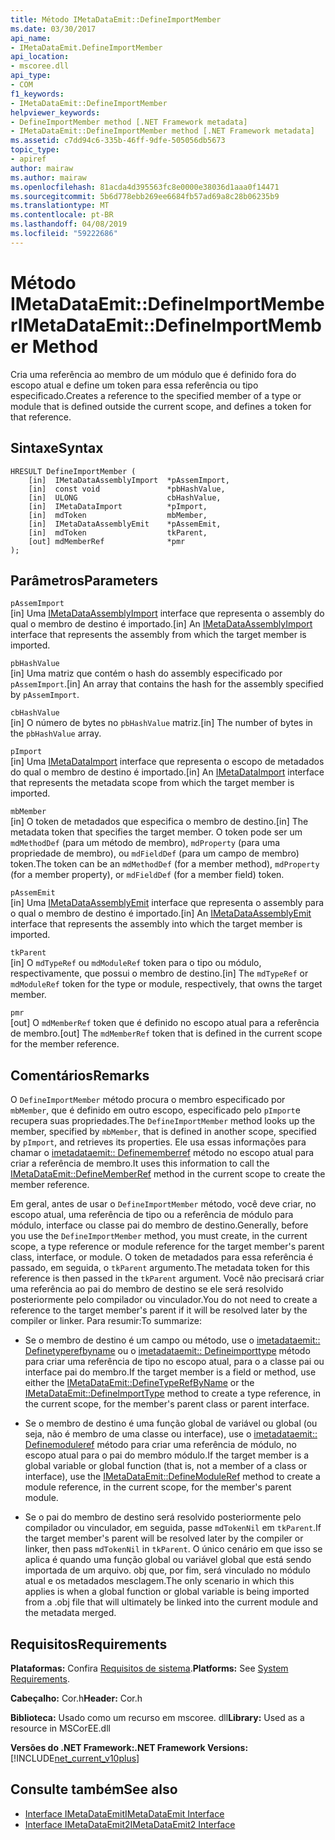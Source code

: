 ```yaml
---
title: Método IMetaDataEmit::DefineImportMember
ms.date: 03/30/2017
api_name:
- IMetaDataEmit.DefineImportMember
api_location:
- mscoree.dll
api_type:
- COM
f1_keywords:
- IMetaDataEmit::DefineImportMember
helpviewer_keywords:
- DefineImportMember method [.NET Framework metadata]
- IMetaDataEmit::DefineImportMember method [.NET Framework metadata]
ms.assetid: c7dd94c6-335b-46ff-9dfe-505056db5673
topic_type:
- apiref
author: mairaw
ms.author: mairaw
ms.openlocfilehash: 81acda4d395563fc8e0000e38036d1aaa0f14471
ms.sourcegitcommit: 5b6d778ebb269ee6684fb57ad69a8c28b06235b9
ms.translationtype: MT
ms.contentlocale: pt-BR
ms.lasthandoff: 04/08/2019
ms.locfileid: "59222686"
---
```

# <a name="imetadataemitdefineimportmember-method"></a><span data-ttu-id="3b567-102">Método IMetaDataEmit::DefineImportMember</span><span class="sxs-lookup"><span data-stu-id="3b567-102">IMetaDataEmit::DefineImportMember Method</span></span>
<span data-ttu-id="3b567-103">Cria uma referência ao membro de um módulo que é definido fora do escopo atual e define um token para essa referência ou tipo especificado.</span><span class="sxs-lookup"><span data-stu-id="3b567-103">Creates a reference to the specified member of a type or module that is defined outside the current scope, and defines a token for that reference.</span></span>  
  
## <a name="syntax"></a><span data-ttu-id="3b567-104">Sintaxe</span><span class="sxs-lookup"><span data-stu-id="3b567-104">Syntax</span></span>  
  
```  
HRESULT DefineImportMember (   
    [in]  IMetaDataAssemblyImport  *pAssemImport,   
    [in]  const void               *pbHashValue,   
    [in]  ULONG                    cbHashValue,  
    [in]  IMetaDataImport          *pImport,   
    [in]  mdToken                  mbMember,   
    [in]  IMetaDataAssemblyEmit    *pAssemEmit,   
    [in]  mdToken                  tkParent,   
    [out] mdMemberRef              *pmr   
);  
```  
  
## <a name="parameters"></a><span data-ttu-id="3b567-105">Parâmetros</span><span class="sxs-lookup"><span data-stu-id="3b567-105">Parameters</span></span>  
 `pAssemImport`  
 <span data-ttu-id="3b567-106">[in] Uma [IMetaDataAssemblyImport](../../../../docs/framework/unmanaged-api/metadata/imetadataassemblyimport-interface.md) interface que representa o assembly do qual o membro de destino é importado.</span><span class="sxs-lookup"><span data-stu-id="3b567-106">[in] An [IMetaDataAssemblyImport](../../../../docs/framework/unmanaged-api/metadata/imetadataassemblyimport-interface.md) interface that represents the assembly from which the target member is imported.</span></span>  
  
 `pbHashValue`  
 <span data-ttu-id="3b567-107">[in] Uma matriz que contém o hash do assembly especificado por `pAssemImport`.</span><span class="sxs-lookup"><span data-stu-id="3b567-107">[in] An array that contains the hash for the assembly specified by `pAssemImport`.</span></span>  
  
 `cbHashValue`  
 <span data-ttu-id="3b567-108">[in] O número de bytes no `pbHashValue` matriz.</span><span class="sxs-lookup"><span data-stu-id="3b567-108">[in] The number of bytes in the `pbHashValue` array.</span></span>  
  
 `pImport`  
 <span data-ttu-id="3b567-109">[in] Uma [IMetaDataImport](../../../../docs/framework/unmanaged-api/metadata/imetadataimport-interface.md) interface que representa o escopo de metadados do qual o membro de destino é importado.</span><span class="sxs-lookup"><span data-stu-id="3b567-109">[in] An [IMetaDataImport](../../../../docs/framework/unmanaged-api/metadata/imetadataimport-interface.md) interface that represents the metadata scope from which the target member is imported.</span></span>  
  
 `mbMember`  
 <span data-ttu-id="3b567-110">[in] O token de metadados que especifica o membro de destino.</span><span class="sxs-lookup"><span data-stu-id="3b567-110">[in] The metadata token that specifies the target member.</span></span> <span data-ttu-id="3b567-111">O token pode ser um `mdMethodDef` (para um método de membro), `mdProperty` (para uma propriedade de membro), ou `mdFieldDef` (para um campo de membro) token.</span><span class="sxs-lookup"><span data-stu-id="3b567-111">The token can be an `mdMethodDef` (for a member method), `mdProperty` (for a member property), or `mdFieldDef` (for a member field) token.</span></span>  
  
 `pAssemEmit`  
 <span data-ttu-id="3b567-112">[in] Uma [IMetaDataAssemblyEmit](../../../../docs/framework/unmanaged-api/metadata/imetadataassemblyemit-interface.md) interface que representa o assembly para o qual o membro de destino é importado.</span><span class="sxs-lookup"><span data-stu-id="3b567-112">[in] An [IMetaDataAssemblyEmit](../../../../docs/framework/unmanaged-api/metadata/imetadataassemblyemit-interface.md) interface that represents the assembly into which the target member is imported.</span></span>  
  
 `tkParent`  
 <span data-ttu-id="3b567-113">[in] O `mdTypeRef` ou `mdModuleRef` token para o tipo ou módulo, respectivamente, que possui o membro de destino.</span><span class="sxs-lookup"><span data-stu-id="3b567-113">[in] The `mdTypeRef` or `mdModuleRef` token for the type or module, respectively, that owns the target member.</span></span>  
  
 `pmr`  
 <span data-ttu-id="3b567-114">[out] O `mdMemberRef` token que é definido no escopo atual para a referência de membro.</span><span class="sxs-lookup"><span data-stu-id="3b567-114">[out] The `mdMemberRef` token that is defined in the current scope for the member reference.</span></span>  
  
## <a name="remarks"></a><span data-ttu-id="3b567-115">Comentários</span><span class="sxs-lookup"><span data-stu-id="3b567-115">Remarks</span></span>  
 <span data-ttu-id="3b567-116">O `DefineImportMember` método procura o membro especificado por `mbMember`, que é definido em outro escopo, especificado pelo `pImport`e recupera suas propriedades.</span><span class="sxs-lookup"><span data-stu-id="3b567-116">The `DefineImportMember` method looks up the member, specified by `mbMember`, that is defined in another scope, specified by `pImport`, and retrieves its properties.</span></span> <span data-ttu-id="3b567-117">Ele usa essas informações para chamar o [imetadataemit:: Definememberref](../../../../docs/framework/unmanaged-api/metadata/imetadataemit-definememberref-method.md) método no escopo atual para criar a referência de membro.</span><span class="sxs-lookup"><span data-stu-id="3b567-117">It uses this information to call the [IMetaDataEmit::DefineMemberRef](../../../../docs/framework/unmanaged-api/metadata/imetadataemit-definememberref-method.md) method in the current scope to create the member reference.</span></span>  
  
 <span data-ttu-id="3b567-118">Em geral, antes de usar o `DefineImportMember` método, você deve criar, no escopo atual, uma referência de tipo ou a referência de módulo para módulo, interface ou classe pai do membro de destino.</span><span class="sxs-lookup"><span data-stu-id="3b567-118">Generally, before you use the `DefineImportMember` method, you must create, in the current scope, a type reference or module reference for the target member's parent class, interface, or module.</span></span> <span data-ttu-id="3b567-119">O token de metadados para essa referência é passado, em seguida, o `tkParent` argumento.</span><span class="sxs-lookup"><span data-stu-id="3b567-119">The metadata token for this reference is then passed in the `tkParent` argument.</span></span> <span data-ttu-id="3b567-120">Você não precisará criar uma referência ao pai do membro de destino se ele será resolvido posteriormente pelo compilador ou vinculador.</span><span class="sxs-lookup"><span data-stu-id="3b567-120">You do not need to create a reference to the target member's parent if it will be resolved later by the compiler or linker.</span></span> <span data-ttu-id="3b567-121">Para resumir:</span><span class="sxs-lookup"><span data-stu-id="3b567-121">To summarize:</span></span>  
  
-   <span data-ttu-id="3b567-122">Se o membro de destino é um campo ou método, use o [imetadataemit:: Definetyperefbyname](../../../../docs/framework/unmanaged-api/metadata/imetadataemit-definetyperefbyname-method.md) ou o [imetadataemit:: Defineimporttype](../../../../docs/framework/unmanaged-api/metadata/imetadataemit-defineimporttype-method.md) método para criar uma referência de tipo no escopo atual, para o a classe pai ou interface pai do membro.</span><span class="sxs-lookup"><span data-stu-id="3b567-122">If the target member is a field or method, use either the [IMetaDataEmit::DefineTypeRefByName](../../../../docs/framework/unmanaged-api/metadata/imetadataemit-definetyperefbyname-method.md) or the [IMetaDataEmit::DefineImportType](../../../../docs/framework/unmanaged-api/metadata/imetadataemit-defineimporttype-method.md) method to create a type reference, in the current scope, for the member's parent class or parent interface.</span></span>  
  
-   <span data-ttu-id="3b567-123">Se o membro de destino é uma função global de variável ou global (ou seja, não é membro de uma classe ou interface), use o [imetadataemit:: Definemoduleref](../../../../docs/framework/unmanaged-api/metadata/imetadataemit-definemoduleref-method.md) método para criar uma referência de módulo, no escopo atual para o pai do membro módulo.</span><span class="sxs-lookup"><span data-stu-id="3b567-123">If the target member is a global variable or global function (that is, not a member of a class or interface), use the [IMetaDataEmit::DefineModuleRef](../../../../docs/framework/unmanaged-api/metadata/imetadataemit-definemoduleref-method.md) method to create a module reference, in the current scope, for the member's parent module.</span></span>  
  
-   <span data-ttu-id="3b567-124">Se o pai do membro de destino será resolvido posteriormente pelo compilador ou vinculador, em seguida, passe `mdTokenNil` em `tkParent`.</span><span class="sxs-lookup"><span data-stu-id="3b567-124">If the target member's parent will be resolved later by the compiler or linker, then pass `mdTokenNil` in `tkParent`.</span></span> <span data-ttu-id="3b567-125">O único cenário em que isso se aplica é quando uma função global ou variável global que está sendo importada de um arquivo. obj que, por fim, será vinculado no módulo atual e os metadados mesclagem.</span><span class="sxs-lookup"><span data-stu-id="3b567-125">The only scenario in which this applies is when a global function or global variable is being imported from a .obj file that will ultimately be linked into the current module and the metadata merged.</span></span>  
  
## <a name="requirements"></a><span data-ttu-id="3b567-126">Requisitos</span><span class="sxs-lookup"><span data-stu-id="3b567-126">Requirements</span></span>  
 <span data-ttu-id="3b567-127">**Plataformas:** Confira [Requisitos de sistema](../../../../docs/framework/get-started/system-requirements.md).</span><span class="sxs-lookup"><span data-stu-id="3b567-127">**Platforms:** See [System Requirements](../../../../docs/framework/get-started/system-requirements.md).</span></span>  
  
 <span data-ttu-id="3b567-128">**Cabeçalho:** Cor.h</span><span class="sxs-lookup"><span data-stu-id="3b567-128">**Header:** Cor.h</span></span>  
  
 <span data-ttu-id="3b567-129">**Biblioteca:** Usado como um recurso em mscoree. dll</span><span class="sxs-lookup"><span data-stu-id="3b567-129">**Library:** Used as a resource in MSCorEE.dll</span></span>  
  
 **<span data-ttu-id="3b567-130">Versões do .NET Framework:</span><span class="sxs-lookup"><span data-stu-id="3b567-130">.NET Framework Versions:</span></span>** [!INCLUDE[net_current_v10plus](../../../../includes/net-current-v10plus-md.md)]  
  
## <a name="see-also"></a><span data-ttu-id="3b567-131">Consulte também</span><span class="sxs-lookup"><span data-stu-id="3b567-131">See also</span></span>

- [<span data-ttu-id="3b567-132">Interface IMetaDataEmit</span><span class="sxs-lookup"><span data-stu-id="3b567-132">IMetaDataEmit Interface</span></span>](../../../../docs/framework/unmanaged-api/metadata/imetadataemit-interface.md)
- [<span data-ttu-id="3b567-133">Interface IMetaDataEmit2</span><span class="sxs-lookup"><span data-stu-id="3b567-133">IMetaDataEmit2 Interface</span></span>](../../../../docs/framework/unmanaged-api/metadata/imetadataemit2-interface.md)
